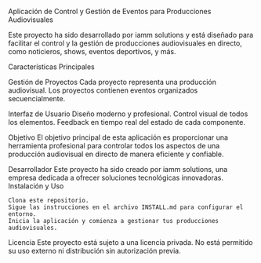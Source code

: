 Aplicación de Control y Gestión de Eventos para Producciones Audiovisuales

Este proyecto ha sido desarrollado por iamm solutions y está diseñado para facilitar el control y la gestión de producciones audiovisuales en directo, como noticieros, shows, eventos deportivos, y más.

Características Principales

Gestión de Proyectos
    Cada proyecto representa una producción audiovisual.
    Los proyectos contienen eventos organizados secuencialmente.

Interfaz de Usuario
    Diseño moderno y profesional.
    Control visual de todos los elementos.
    Feedback en tiempo real del estado de cada componente.

Objetivo
El objetivo principal de esta aplicación es proporcionar una herramienta profesional para controlar todos los aspectos de una producción audiovisual en directo de manera eficiente y confiable.

Desarrollador
Este proyecto ha sido creado por iamm solutions, una empresa dedicada a ofrecer soluciones tecnológicas innovadoras.
Instalación y Uso

    Clona este repositorio.
    Sigue las instrucciones en el archivo INSTALL.md para configurar el entorno.
    Inicia la aplicación y comienza a gestionar tus producciones audiovisuales.


Licencia
Este proyecto está sujeto a una licencia privada. No está permitido su uso externo ni distribución sin autorización previa.